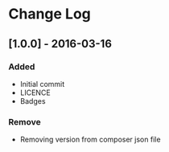 # Change Log

## [1.0.0] - 2016-03-16
### Added
- Initial commit
- LICENCE
- Badges
### Remove
- Removing version from composer json file